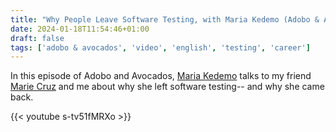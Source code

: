 ```yaml
---
title: "Why People Leave Software Testing, with Maria Kedemo (Adobo & Avocados #27)"
date: 2024-01-18T11:54:46+01:00
draft: false
tags: ['adobo & avocados', 'video', 'english', 'testing', 'career']
---
```

In this episode of Adobo and Avocados, [Maria Kedemo](https://mkedemo.wordpress.com/) talks to my friend [Marie Cruz](https://testingwithmarie.com) and me about why she left software testing-- and why she came back.

{{< youtube s-tv51fMRXo >}}
